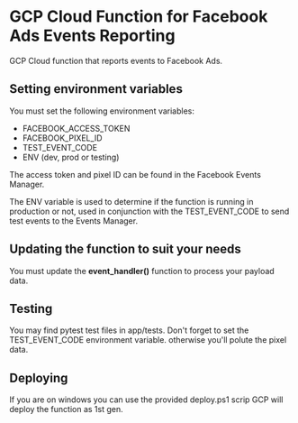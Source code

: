 # GCP Cloud Function for Facebook Ads Events Reporting
GCP Cloud function that reports events to Facebook Ads.

## Setting environment variables
You must set the following environment variables:
- FACEBOOK_ACCESS_TOKEN
- FACEBOOK_PIXEL_ID
- TEST_EVENT_CODE
- ENV (dev, prod or testing)

The access token and pixel ID can be found in the Facebook Events Manager.

The ENV variable is used to determine if the function is running in production or not, used in conjunction with the TEST_EVENT_CODE to send test events to the Events Manager.

## Updating the function to suit your needs
You must update the **event_handler()** function to process your payload data.

## Testing
You may find pytest test files in app/tests.
Don't forget to set the TEST_EVENT_CODE environment variable. otherwise you'll polute the pixel data.

## Deploying
If you are on windows you can use the provided deploy.ps1 scrip
GCP will deploy the function as 1st gen. 
